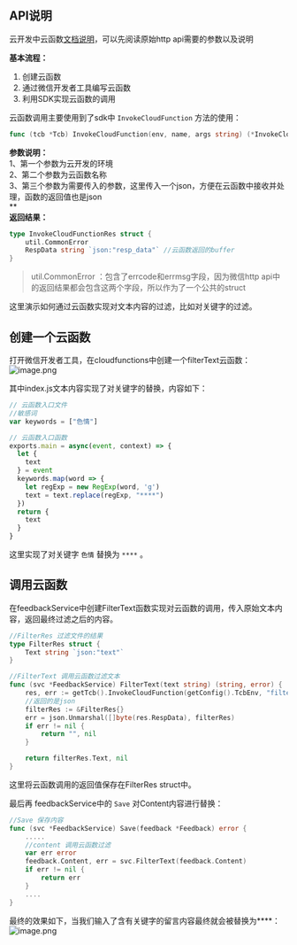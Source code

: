 ## API说明
云开发中云函数[文档说明](https://developers.weixin.qq.com/minigame/dev/wxcloud/reference-http-api/functions/)，可以先阅读原始http api需要的参数以及说明

**基本流程：**

1. 创建云函数
1. 通过微信开发者工具编写云函数
1. 利用SDK实现云函数的调用

云函数调用主要使用到了sdk中 `InvokeCloudFunction` 方法的使用：

```go
func (tcb *Tcb) InvokeCloudFunction(env, name, args string) (*InvokeCloudFunctionRes, error)
```
**参数说明：**<br />1、第一个参数为云开发的环境<br />2、第二个参数为云函数名称<br />3、第三个参数为需要传入的参数，这里传入一个json，方便在云函数中接收并处理，函数的返回值也是json<br />**<br />**返回结果：**

```go
type InvokeCloudFunctionRes struct {
	util.CommonError
	RespData string `json:"resp_data"` //云函数返回的buffer
}
```

> util.CommonError ：包含了errcode和errmsg字段，因为微信http api中的返回结果都会包含这两个字段，所以作为了一个公共的struct


这里演示如何通过云函数实现对文本内容的过滤，比如对关键字的过滤。
<a name="s4cYj"></a>
## 创建一个云函数
打开微信开发者工具，在cloudfunctions中创建一个filterText云函数：<br />![image.png](https://cdn.nlark.com/yuque/0/2020/png/748713/1580023609925-93d7ece7-636f-46c8-83b8-be12a41c5f51.png#align=left&display=inline&height=236&name=image.png&originHeight=472&originWidth=746&size=75078&status=done&style=none&width=373)

其中index.js文本内容实现了对关键字的替换，内容如下：

```javascript
// 云函数入口文件
//敏感词
var keywords = ["色情"]

// 云函数入口函数
exports.main = async(event, context) => {
  let {
    text
  } = event
  keywords.map(word => {
    let regExp = new RegExp(word, 'g')
    text = text.replace(regExp, "****")
  })
  return {
    text
  }
}
```

这里实现了对关键字 `色情` 替换为 `****` 。
<a name="MIN25"></a>
## 调用云函数

在feedbackService中创建FilterText函数实现对云函数的调用，传入原始文本内容，返回最终过滤之后的内容。

```go
//FilterRes 过滤文件的结果
type FilterRes struct {
	Text string `json:"text"`
}

//FilterText 调用云函数过滤文本
func (svc *FeedbackService) FilterText(text string) (string, error) {
	res, err := getTcb().InvokeCloudFunction(getConfig().TcbEnv, "filterText", fmt.Sprintf(`{"text":"%s"}`, text))
	//返回的是json
	filterRes := &FilterRes{}
	err = json.Unmarshal([]byte(res.RespData), filterRes)
	if err != nil {
		return "", nil
	}

	return filterRes.Text, nil
}
```
这里将云函数调用的返回值保存在FilterRes struct中。

最后再 feedbackService中的 `Save` 对Content内容进行替换：

```go
//Save 保存内容
func (svc *FeedbackService) Save(feedback *Feedback) error {
	.....
	//content 调用云函数过滤
	var err error
	feedback.Content, err = svc.FilterText(feedback.Content)
	if err != nil {
		return err
	}
    ....
}
```

最终的效果如下，当我们输入了含有关键字的留言内容最终就会被替换为****：<br />![image.png](https://cdn.nlark.com/yuque/0/2020/png/748713/1580024391966-3cf8aab1-6630-4b5d-b172-150f6b43e53c.png#align=left&display=inline&height=155&name=image.png&originHeight=310&originWidth=1284&size=23217&status=done&style=none&width=642)


